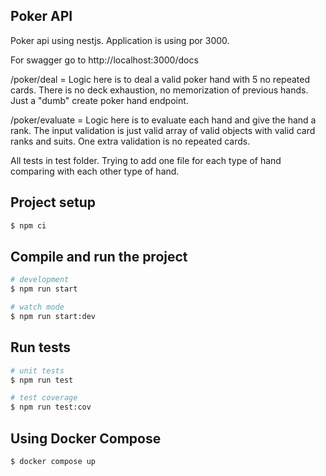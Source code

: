 ## Poker API

Poker api using nestjs. Application is using por 3000.

For swagger go to http://localhost:3000/docs

/poker/deal = Logic here is to deal a valid poker hand with 5 no repeated cards. There is no deck exhaustion, no
memorization of previous hands. Just a "dumb" create poker hand endpoint.

/poker/evaluate = Logic here is to evaluate each hand and give the hand a rank. The input validation is just valid array
of valid objects with valid card ranks and suits. One extra validation is no repeated cards.

All tests in test folder. Trying to add one file for each type of hand comparing with each other type of hand.

## Project setup

```bash
$ npm ci
```

## Compile and run the project

```bash
# development
$ npm run start

# watch mode
$ npm run start:dev
```

## Run tests

```bash
# unit tests
$ npm run test

# test coverage
$ npm run test:cov
```

## Using Docker Compose

```bash
$ docker compose up
```